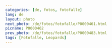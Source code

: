 ```yaml
---
categories: [de, fotos, fotofalle]
lang: de
layout: photo
next_photo: /de/fotos/fotofalle/P0000461.html
picname: P0000462
prev_photo: /de/fotos/fotofalle/P0000483.html
tags: [Fotofalle, Leopards]
---
```


